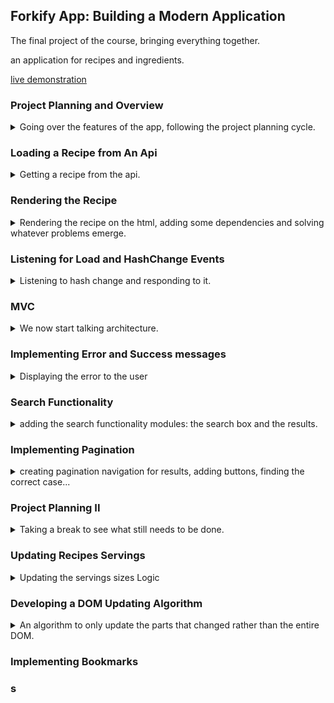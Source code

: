 ## Forkify App: Building a Modern Application

<!-- <details> -->

<summary>
The final project of the course, bringing everything together.
</summary>

an application for recipes and ingredients.

[live demonstration](https://forkify-v2.netlify.app/)

### Project Planning and Overview

<details>
<summary>
Going over the features of the app, following the project planning cycle.
</summary>

we have a search bar, search results (with pages for search results (pagination))
a recipe shows up when we click, we can play with the number of servings for each recipe, we can save recipes as bookmarked (and un-bookmark it). we can add recipes, all recipes are only visible to the person who added them, personal recipes are attached to a developer.

Project planning stages

1. User stories
2. Features
3. Flowchart
4. Architecture
5. Development

User Stories - "As a \[type of user], I want \[an action] so that \[a benefit]".

> - "as a user, i want to **search for recipes**, so that I can find new ideas for meals."
> - "as a user, i want to be able to **update the number of servings**, so that i can cook a meal for a different number of people."
> - "as a user, i want to **bookmark recipes**, so that I can review them later."
> - "as a user, i want to be able to **create my own recipes**, so that I can have them all organized in the same app"
> - "as a user, i want to be able to **see my bookmarks and my own recipes when I leave the app and com back later**, so I can safely close the app."

features:

1. Search functionality:
   1. Input field to send request with to API with searched keywords.
   2. Display results with pagination.
   3. Display recipe with cooking time, servings, and ingredients.
2. Change serving functionality.
   1. Update all ingredients according to the current number of servings.
3. Bookmarking functionality.
   1. Display List of all bookmarked recipes.
4. User can upload own recipes
   1. User recipes are automatically bookmarked
   2. User can only see their own recipes, not recipes from other users.
5. Data persistency
   1. Store bookmark data in browser using local storage
   2. on page Load, read saved bookmarks from local storage and display.

flowchart:
(We start with search, pagination, and displaying)

we work with events and user actions.
user searches, user clicks page, user selects, page loads

![flowchart-1](18-forkify/starter/forkify-flowchart-part-1.png)

we need to re-render the buttons when they are clicked, so they only show proper actions. we want the url to change properly, and for it to reflect the recipe id.

we can start with the display part without getting settled on the architecture yet.

</details>

### Loading a Recipe from An Api

<details>
<summary>
Getting a recipe from the api.
</summary>

Our first task is to set up the project and display the recipes. we can see that this time, all the files are inside a "src" folder. the html file is also quite large

"sass - Syntactically awesome style sheets. "
similar to css.

parcel also transforms scss into css.

we need to initialize the new project

```shell
npm init
```

we change the entry point to index.html and we set the npm scripts

```json
  "scripts": {
    "start": "parcel index.html",
    "build": "parcel build index.html"
  },
```

we need to install parcel, lets take version 2.0 and it's dependencies.
(I had to change "main" to "default" in package.json)
we might want to run npm install to get dependencies like sass.

```shell
npm i parcel@2 -D
mpm install
npm run start
```

now we have all the files inside the _dist_ folder, with the generated names and stuff. all the images were copied and had their names change. however, we keep developing in the src folder, and the module bundler does the work of putting them together.

we can start with the controller.js file. lets add a log to console to verify it's really the correct file, and then we can start doing API calls.

we will use a [special api](https://forkify-api.herokuapp.com/v2) that was set up for this project. we can look at the documentation.

there are limited search queries and limited api calls per hour.

lets take one recipe.

https://forkify-api.herokuapp.com/api/v2/recipes/5ed6604591c37cdc054bc886

and make an async wrapper fetch function for it. don't forget to await the promises and check the response status.

```js
const showRecipe = async function () {
  const testRecipeUrl =
    "https://forkify-api.herokuapp.com/api/v2/recipes/5ed6604591c37cdc054bc886";
  try {
    const res = await fetch(testRecipeUrl);
    if (!res.ok) {
      throw new Error(`${data.message} ${res.status}`);
    }
    const data = await res.json();
    console.log(res, data);
  } catch (err) {
    console.error(err);
    //alert(err)
  }
};
showRecipe();
```

we'll take the object and Reformat it.

```js
const { recipe: recipeData } = data.data;
const recipe_formatted = {
  id: recipeData.id,
  title: recipeData.title,
  publisher: recipeData.publisher,
  sourceUrl: recipeData.source_url,
  image: recipeData.image_url,
  servings: recipeData.servings,
  cookingTime: recipeData,
  servings: recipeData.servings,
  ingredients: recipeData.ingredients,
};
console.log(recipe_formatted);
```

lets try with another id to see that everything is ok.

</details>

### Rendering the Recipe

<details>
<summary>
Rendering the recipe on the html, adding some dependencies and solving whatever problems emerge.
</summary>

We will look at the html file to see how we ant a recipe to render as an html.

we will need function that takes a recipe and renders the markup from the template literals. we start with the simple stuff to replace, we will get to the ingredients lists later.

we then need to insert our newly created html into the DOM

```js
const markup = renderRecipe(recipe_formatted);
recipeContainer.insertAdjacentHTML("afterbegin", markup);
```

i had a problem with the image not showing, so looking the forums I found that i should add _crossorigin_ to the img element.

```html
<figure class="recipe__fig">
  <img
    src="${recipe.image}"
    alt="${recipe.title}"
    class="recipe__img"
    crossorigin
  />
  <h1 class="recipe__title">
    <span>${recipe.title}</span>
  </h1>
</figure>
```

we still have the message from the beginning and we are missing the icons.

to fix the make it not show,we should clean the container before inserting

```js
const markup = renderRecipe(recipe_formatted);
recipeContainer.innerHTML = "";
recipeContainer.insertAdjacentHTML("afterbegin", markup);
```

for the ingredient, we would need to loop over the them and create a list item for each.

```js
 ${recipe.ingredients.map(ing => {
     `<li class="recipe__ingredient">
              <svg class="recipe__icon">
                <use href="src/img/icons.svg#icon-check"></use>
              </svg>
              <div class="recipe__quantity">${ing?.quantity ?? ''}</div>
              <div class="recipe__description">
                <span class="recipe__unit">${ing.unit}</span>
                ${ing.description}
              </div>
            </li>`
 }).join('')}
```

the next part is to fix the missing icon. the problem is that the icons are pointing to a path inside the src/img folder, which doesn't exist in the distributed files.

```html
<svg>
  <use href="src/img/icons.svg#icon-minus-circle"></use>
</svg>
```

to fix this, we need to tell parcel to import the folder. in parcel version 1 it was simply an import statement. in parcel version 2 the syntax is a bit different for static assets

```js
import icons from "../img/icons.svg"; //Parcel v.1
import icons from "url:../img/icons.svg"; //Parcel v.2
console(icons);
```

(I had to add type="module" to the html file script tag)

and then we replace all instances of "src/img/icons.svg" with "${icons}"

and for a final touch, we want a loading spinner to appear until the img loads. we can look at the css and html to see how it works.

the last thing we do is add poly-fill packages

```shell
npm i core-js regenerator-runtime
```

```js
import "core-js/stable";
import "regenerator-runtime/runtime";
```

</details>

### Listening for Load and HashChange Events

<details>
<summary>
Listening to hash change and responding to it.
</summary>

let's add some event handlers,lets pretend that we have a search list that we can use.
when we click on a recipe, we would want to render it. each recipe has an id which is a hash (that shows up on the url).

we first need a way to trigger the hash, lets create a fake one.

```html
<div class="search-results">
  <a href="#5ed6604691c37cdc054bd0c0">Recipe 1</a>

  <a href="#5ed6604591c37cdc054bc886">Recipe 2</a>
</div>
```

we need to listen to this event, and take the has from the window object

```js
window.addEventListener("hashchange", () => {
  const hash = window.location.hash.slice(1);
});
```

if we want to open a recipe based on a url, (copy the address and go to it), so we want to listen to a page load event.
we can do a mapping to add the event in a more efficient way

```js
//window.addEventListener("load", showRecipe);
["hashchange", "load"].forEach((e) => window.addEventListener(e, showRecipe));
```

when we don't have any id from the hash (on page load), so we need a guard clause.

```js
if (!id) return;
```

</details>

### MVC

<details>
<summary>
We now start talking architecture.
</summary>

why do we even need architecture?

> - Structure - how we organize and divide the code.
> - Maintainability - a project is never done, we need to be able to change it easily in the future
> - Expandability - we might want to add new features in the future.

we can create something from scratch, but it only works for small scale projects. for serious stuff, we can use a well established architecture pattern, such as...

> - MVC - model view controller.
> - MVP - model view presenter
> - Flux - (what facebook does)
> - or many more.

we can also use a framework to take care of the architecture, like react, angular, vue, etc...

nearly all architecture patterns have the following components

1. Business logic.
   - code the solves the actual business problem.
   - directly related to what business does and what it needs.
2. State.
   - Essentially stores all the data about the application.
   - Should be the "Single source of truth".
   - UI should be kept in sync with the state
   - There are state libraries.
3. Http library.
   - Responsible for making and receiving Ajax requests.
   - Optional but almost always necessary in real-world apps.
4. Application logic (router).
   - Code that is only concerned about the implementing of the application itself.
   - Handles navigation and UI events
5. Presentation logic (UI layer).
   - Code that is concerned about the visible part of the application.
   - essentially display application state.

a good architecture separates these components.

#### MVC - Model View Controller

<details>
<summary>
What The MVC pattern is.
</summary>

Model - Application data, sate and business logic, also the http library.
View - Presentation logic.
Controller - Application logic. bridge between the model and the view.

the mvc pattern dictates that the model and the view should be independent, and never know about each other.

a typical flow of data
user clicks -> controller (application logic) -> might involve updating the user interface in the view layer, and might involved get data from the model. when the model performs the task, it tells the controller, which then tells the UI to update.

we have data flow channel (passing data) and function call channel. only the controller initiates function calls on the other two components. it dispatches tasks to the others. the model and the view don't import the controller, and they are unaware of it.

in our app, the user selects a recipe (or the page loads with a recipe Id), these events are handled by the controller, which calls the model to perform an http request. when the data arrives, the controller takes the data and passes it to the view layer to render it.

![MVO implementation](18-forkify/starter/forkify-architecture-recipe-loading.png)

we have two modules (the model and the controller) and the recipeView class. the controller handles the events, while the model exports the state and other functionalities.

</details>

#### Refactoring for MVC

<details>
<summary>
Splitting into different files, creating methods, thinking about hierarchies and building blocks for the future.
</summary>

we start by creating the new files. we have controller.js, and we add model.js and we need some views, lets create a folder for them, and start with recipe view.js.

one controller, one model, but several views. we could split up the controller, and the model, but for this scale of project, it's ok.

with start with the model, it's a module by itself. it should have a state that we export and a function to load recipes.

```js
export const state = {
  recipe: {},
};

export const loadRecipe = async function () {};
```

we refactor our old code that is related to getting the recipes from the server. we need to import those changes into the controller.

```js
import * as model from "./model.js";
```

if our model returns a promise, we need to await it, and we shouldn't forget the error handling!

```js
await model.loadRecipe(id);
```

we check that everything is ok, and then we move to the view.
lets start with a new class, we eventually would want a parent class of view.
we need to decide what to export, rather than export the class itself , we will export default a new recipe;

```js
class RecipeView {}
```

but because we create the class in module and export it, we can't pass data to it in the constructor. instead, we create a 'render' method. which is simply the earlier code. we also need to move the icons import

```js
recipeView.render(model.state.recipe);
```

we want the render method to eventually move up to the base class, and then override the 'generateMarkup()' method for each subclass. we create some small functions for utility, and we move the render spinner into the view. we will have render and renderSpinner methods on all of our views.

we need to move the import of the icons and fix the path.

a final change is for the number we are working with real quantities, so we want 1 1/2 instead of 1.5.
we will use an external package for this.

[fractional](https://www.npmjs.com/package/fractional)

```bash
npm install fractional
```

this library uses common.js form.

```js
import { Fraction } from "fractional";
```

</details>

#### Helpers and Configuration Files

<details>
<summary>
files that hold common functionality and constant variables.
</summary>

helper files and configuration modules.
we create a new file 'config.js', which are constant and reused across many modules.
we can put the api URL in there and then import what we need in each file.

```js
export const API_URL = `https://forkify-api.herokuapp.com/api/v2/recipes`;
```

we also want a module that are we used all across the project 'helpers.js'. we first have a getJson function.
we need to think about the error handling, though. (we rethrow the error up the call stack).

we still need an _await_, because we are calling an asynchronous function.

```js
export const getJSON = async function (url) {
  try {
    const res = await fetch(url);
    const data = await res.json();
    if (!res.ok) {
      throw new Error(`${data.message} ${res.status}`);
    }
    return data;
  } catch (err) {
    console.error(`${err} 💥💥`);
    throw err;
  }
};
```

we also add a timeout for the getJSON call. we make it into a race using _Promise.race([])_.

```js
const timeout = function (s) {
  return new Promise(function (_, reject) {
    setTimeout(function () {
      reject(new Error(`Request took too long! Timeout after ${s} second`));
    }, s * 1000);
  });
};

export const getJSON = async function (url) {
  try {
    const res = await Promise.race([fetch(url), timeout(5)]);
    const data = await res.json();
    if (!res.ok) {
      throw new Error(`${data.message} ${res.status}`);
    }
    return data;
  } catch (err) {
    console.error(`${err} 💥💥`);
    throw err;
  }
};
```

the number of seconds for timeout can also go into the config file.

</details>

#### Event Handlers in MVC: Publisher-Subscriber Pattern

<details>
<summary>
The publisher-subscriber design pattern, adding event handlers at startup.
</summary>

listening and handling events in mvc using the publisher subscriber pattern.

we are currently listening for events in the controller. but events that belong to the DOM should be related to the view, right? but the callback function is definably part of the controller, how can we solve this conflict?

> - Events should be **handled** in the **controller** (otherwise we have application logic in the view).
> - Events should be **listened for** in the **view** (otherwise we would need DOM Elements in the controller).

the publisher-subscriber design pattern is a solution for this. the UI view element is the publisher,and the controller module is the subscriber. the publisher doesn't know that the subscriber exists and how it's implemented. we do this with an 'init' function of the controller.

```js
//in the view
addHandlerRender = function (handler) {
  ["hashchange", "load"].forEach((e) => window.addEventListener(e, handler));
};
//in the controller
const init = function () {
  recipeView.addHandlerRender(controlRecipes);
};
init();
```

later we will have more handlers.

now we have a good start of a structure for the architecture.

</details>

</details>

### Implementing Error and Success messages

<details>
<summary>
Displaying the error to the user
</summary>
rather than just log the  error, we might want to display it in the view.

the correct place to handle the error should be in the view, not the model.

we already have an html element for errors.

```html
<div class="error">
  <div>
    <svg>
      <use href="src/img/icons.svg#icon-alert-triangle"></use>
    </svg>
  </div>
  <p>No recipes found for your query. Please try again!</p>
</div>
```

lets add a renderError function for it.

```js
  renderError(msg) {
    const markup = `<div class="error">
  <div>
    <svg>
      <use href="${icons}#icon-alert-triangle"></use>
    </svg>
  </div>
  <p>${msg}</p>
</div>`;
    this.#clear();
    this.#parentElement.insertAdjacentHTML('afterbegin', markup);
  }
```

we think the error should know the displayed message. lets change it to a default value.

lets's also create a render message function, we will use it in the future.

</details>

### Search Functionality

<details>
<summary>
adding the search functionality modules: the search box and the results.
</summary>

we want to allow the user to search for recipes,
we need to work on the model, the view and the controller.

we start with the api call in the model, let's take a look at the data.
we need an async function, and we shouldn't forget about awaiting it!

this part in the model.

```js
export const loadSearchResults = async function (query) {
  const searchRecipesUrl = `${API_URL}/?search=${query}`;
  try {
    const data = await getJSON(searchRecipesUrl);
    state.searchResults.query = query;
    state.searchResults.results = data.data.recipes.map((rec) => {
      return {
        id: rec.id,
        title: rec.title,
        publisher: rec.publisher,
        image: rec.image_url,
      };
    });
  } catch (err) {
    console.error(err);
    throw err;
  }
};
```

and a corresponding part in the controller,

and we need also views, one for the search box and one for the results.

```js
class SearchView {
  //...
}

export default new SearchView();
```

we need the query from the html, and add the handler for submit, and we should prevent the default behavior.

```js
  addHandlerSearch(handler) {
    this.#parentElement.addEventListener('submit', function (e) {
      e.preventDefault();
      handler();
    });
  }
  getQuery() {
    return this.#parentElement.querySelector('.search__field').value;
  }
```

to render the results, we would need a new view for the results, this view is quite similar to the recipe view, so it's time to refactor the common parts into a base class.

but the way JavaScript works, we can't yet use private fields and methods in the base case.

some long session of debugging, but stuff works.
(parentheses are awful)

let's also add the hot module reloading to make our data persistance while working.

```js
if (module.hot) {
  module.hot.accept();
}
```

lets display an error if the data is empty

```js
  render(data) {
    if (!data || (Array.isArray(data) && data.length === 0))
      return this.renderError();    this._data = data;
    this._clear();
    const markup = this._generateMarkup();
    this._parentElement.insertAdjacentHTML('afterbegin', markup);
  }
```

</details>

### Implementing Pagination

<details>
<summary>
creating pagination navigation for results, adding buttons, finding the correct case... 
</summary>

we currently display all results, but we want to only display them in chunks of ten.

the controller tells the view to render the results.

we start in the model module

```js
export const getSearchResultsPage = function (page) {
  const start = (page - 1) * state.searchResults.resultsPerPage;
  const end = page * state.searchResults.resultsPerPage;
  return state.searchResults.results.slice(start, end);
};
```

and now we pass only what we wanted in the controller.

```js
const controlSearchResults = async function () {
  try {
    const query = searchView.getQuery();
    if (!query) return; //guard clause
    ResultsView.renderSpinner();
    await model.loadSearchResults(query);
    ResultsView.render(model.getSearchResultsPage(1));
  } catch (err) {
    ResultsView.renderError();
  }
};
```

(we needed a refresh)
we also add the page to the state and use it as a default

now we need the pagination buttons and behavior.

we have different scenarios:
on page 1 - only show the next button, and don't show if there are no more search results
other pages - show prev, and next
last page, only show last page.

lets make new view PaginationView. we set the parent element and create the \_generateMarkup() method.
scenarios

1. page 1, and there no more results
2. page 1, and there are more results
3. page n, there are no more results (last page)
4. page n, there are more results

we build the logic to add buttons in the view, and the next part is to add the eventHandlers. we use event delegations

```js
  addHandlerClick(handler) {
    this._parentElement.addEventListener('click', function (e) {
      const btn = e.target.closest('.btn--inline');
      if (!btn) return; //guard
      handler(btn);
    });
  }
```

we use the dataset attribute on the html button,

```html
<button data-goto="${page}" class="btn--inline pagination__btn--${direction}">
  <svg class="search__icon">
    <use href="${icons}#icon-arrow-${arrow}"></use>
  </svg>
  <span>Page ${page}</span></button
>;
```

</details>

### Project Planning II

<details>
<summary>
Taking a break to see what still needs to be done.
</summary>

we made some good progress so far, now lets consider the next step.

lets look at the features list, we already completed some of them.

- [x] Search functionality
- [x] Results with pagination
- [x] Display recipe
- [ ] Change servings
- [ ] Bookmarking
- [ ] Store and load bookmarks
- [ ] Create recipes.

let's update the diagram

![architecture-2](18-forkify/starter/forkify-flowchart-part-2.png)

</details>

### Updating Recipes Servings

<details>
<summary>
Updating the servings sizes Logic
</summary>

updating recipes servings.

our outline is the same as before, the controller function will be executed when the user clicks on the model. the control will update the recipe servings and call the render method again. the data is manipulated in the model itself.

```js
export const updateServings = function (newServings = state.recipe.servings) {
  const factor = newServings / state.recipe.servings;
  state.recipe.ingredients.forEach((ing) => {
    ing.quantity *= factor;
  });
  state.recipe.servings = newServings;
};
```

now we need to update the handler inside the the recipeView with event delegation

```js
  addHandlerUpdateServings(handler) {
    this._parentElement.addEventListener('click', function (e) {
      const btn = e.target.closest('.btn--tiny');
      if (!btn) return;
      handler(Number(btn.dataset.updateTo));
    });
  }
```

we just need to know where the servings number is coming for. we would like the view to tell us this. we simply add the dataset attribute, just like before. the "data-update-to" is accessed by "dataset.updateTo", the hyphen turns into camelCase.

```html
<button
  data-update-to="${this._data.servings + 1}"
  class="btn--tiny btn--update-servings"
>
  <svg>
    <use href="${icons}#icon-plus-circle"></use>
  </svg>
</button>
```

we need to control the zero servings case. we do this in the view.

now we just need to take care of the flickering image. the problem is probably that each update needs to render everything, so our next step is only to render changes.

</details>

### Developing a DOM Updating Algorithm

<details>
<summary>
An algorithm to only update the parts that changed rather than the entire DOM.
</summary>

only update the dom where it changes. don't reload the entire view. we want to avoid unnecessary work, let's have a new method in the view base class.
we will generate the same markup, but instead of rendering all of it, we will compare it to the existing markup and simple update what's needed

```js
update(data) {
  if (!data || (Array.isArray(data) && data.length === 0)) {
    return this.renderError();
  }
  this._data = data;
  //this._clear();
  const markup = this._generateMarkup();
  const newDOM = document.createRange().createContextualFragment(markup);
  const newElements = Array.from(newDOM.querySelectorAll('*'));
  const currentElements = Array.from(this._parentElement.querySelectorAll('*'));
  console.log(currentElements, newElements);
  newElements.forEach((newEl,i)=>
  {
    const currentElement = currentElements[i];
    console.log(currentElement,newEl.isEqualNode(currentElement));
  });
}
```

we use the newly created DOM as a virtual dom (like the document itself).

we take all the elements from the virtual DOM and from the real DOM element and compare them with the _.isEqualNode()_ method. this almost works, but not quite.

```js
newElements.forEach((newElement, i) => {
  const currentElement = currentElements[i];
  if (!newElement.isEqualNode(currentElement))
    currentElement.textContent = newElement.textContent;
});
```

we need a different way to do this, we want to only replace text. for this we use _.nodeValue_
which is null for elements, and has value for text nodes.

```js
newElements.forEach((newElement, i) => {
  const currentElement = currentElements[i];
  //update changed TEXT
  if (
    !newElement.isEqualNode(currentElement) &&
    newElement.firstChild?.nodeValue.trim() !== ""
  ) {
    console.log(newElement.firstChild.nodeValue);
    currentElement.textContent = newElement.textContent;
  }
  //update changed ATTRIBUTES
  if (!newElement.isEqualNode(currentElement)) {
    console.log(newElement.attributes);
    Array.from(newElement.attributes).forEach((attr) => {
      console.log(attr.name, attr.value);
      currentElement.setAttribute(attr.name, attr.value);
    });
  }
  //Update Changed Attributes
});
```

we change both the text value and the attributes.

let's also use this new functionality to only marked the selected search result. when we click a recipe, we want to keep the result preview highlighted.

let's start with the results view.
we add the class 'preview\_\_link--active' if we need it.

we remove the array check from the update method.

```js
  update(data) {
    if (!data
    //|| (Array.isArray(data) && data.length === 0)
    ) {
      return this.renderError();
    }
//...
  }
```

</details>

### Implementing Bookmarks

<!-- <details> -->
<summary>

</summary>

</details>

### s

</details>

